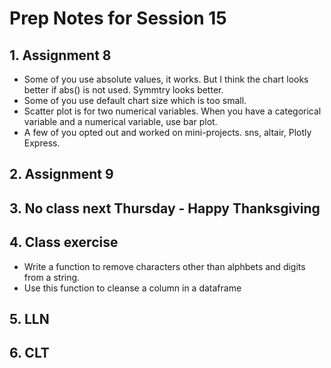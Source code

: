 # Prep Notes for Session 15
## 1. Assignment 8
- Some of you use absolute values, it works. But I think the chart looks better if abs() is not used. Symmtry looks better.
- Some of you use default chart size which is too small. 
- Scatter plot is for two numerical variables. When you have a categorical variable and a numerical variable, use bar plot.
- A few of you opted out and worked on mini-projects. sns, altair, Plotly Express.
## 2. Assignment 9 
## 3. No class next Thursday - Happy Thanksgiving
## 4. Class exercise
- Write a function to remove characters other than alphbets and digits from a string. 
- Use this function to cleanse a column in a dataframe
## 5. LLN
## 6. CLT
